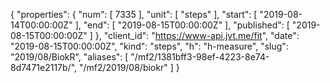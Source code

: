{
  "properties": {
    "num": [
      7335
    ],
    "unit": [
      "steps"
    ],
    "start": [
      "2019-08-14T00:00:00Z"
    ],
    "end": [
      "2019-08-15T00:00:00Z"
    ],
    "published": [
      "2019-08-15T00:00:00Z"
    ]
  },
  "client_id": "https://www-api.jvt.me/fit",
  "date": "2019-08-15T00:00:00Z",
  "kind": "steps",
  "h": "h-measure",
  "slug": "2019/08/BiokR",
  "aliases": [
    "/mf2/1381bff3-98ef-4223-8e74-8d7471e2117b/",
    "/mf2/2019/08/biokr"
  ]
}
